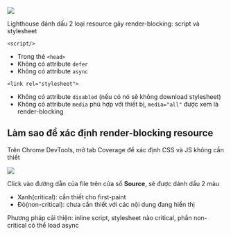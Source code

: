 ![](https://web-dev.imgix.net/image/tcFciHGuF3MxnTr1y5ue01OGLBn2/8xAmOUQsM8sfEAgzLBis.png?auto=format&w=964)

Lighthouse đánh dấu 2 loại resource gây render-blocking: script và stylesheet

`<script/>`

- Trong thẻ `<head>`
- Không có attribute `defer`
- Không có attribute `async`

`<link rel="stylesheet">`

- Không có attribute `disabled` (nếu có nó sẽ không download stylesheet)
- Không có attribute `media` phù hợp với thiết bị, `media="all"` được xem là render-blocking

## Làm sao để xác định render-blocking resource

Trên Chrome DevTools, mở tab Coverage để xác định CSS và JS không cần thiết

![](https://web-dev.imgix.net/image/tcFciHGuF3MxnTr1y5ue01OGLBn2/Y2Yc8DMcBYMknz5y0Are.png?auto=format&w=964)

Click vào đường dẫn của file trên cửa sổ **Source**, sẽ được dánh dầu 2 màu

- Xanh(critical): cần thiết cho first-paint
- Đỏ(non-critical): chưa cần thiết với các nội dung đang hiển thị 

Phương pháp cải thiện: inline script, stylesheet nào critical, phần non-critical có thể load async

